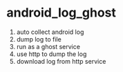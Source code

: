 android_log_ghost
=================
1. auto collect android log 
2. dump log to file
3. run as a ghost service
4. use http to dump the log
5. download log from http service 
